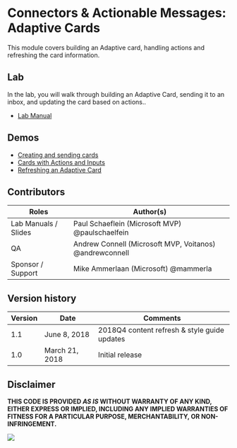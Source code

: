 # Connectors & Actionable Messages: Adaptive Cards

This module covers building an Adaptive card, handling actions and refreshing the card information.

## Lab

In the lab, you will walk through building an Adaptive Card, sending it to an inbox, and updating the card based on actions..

- [Lab Manual](./Lab.md)

## Demos

- [Creating and sending cards](./Demos/01-CardPlayground)
- [Cards with Actions and Inputs](./Demos/02-CardWithActionAndInput)
- [Refreshing an Adaptive Card](./Demos/03-ActionableMessageWithRefreshCard)

## Contributors

|        Roles         |                        Author(s)                        |
| -------------------- | ------------------------------------------------------- |
| Lab Manuals / Slides | Paul Schaeflein (Microsoft MVP) @paulschaelfein         |
| QA                   | Andrew Connell (Microsoft MVP, Voitanos) @andrewconnell |
| Sponsor / Support    | Mike Ammerlaan (Microsoft) @mammerla                    |

## Version history

| Version |      Date      |                   Comments                   |
| ------- | -------------- | -------------------------------------------- |
| 1.1     | June 8, 2018   | 2018Q4 content refresh & style guide updates |
| 1.0     | March 21, 2018 | Initial release                              |

## Disclaimer

**THIS CODE IS PROVIDED *AS IS* WITHOUT WARRANTY OF ANY KIND, EITHER EXPRESS OR IMPLIED, INCLUDING ANY IMPLIED WARRANTIES OF FITNESS FOR A PARTICULAR PURPOSE, MERCHANTABILITY, OR NON-INFRINGEMENT.**

<img src="https://telemetry.sharepointpnp.com/TrainingContent/ConnectorActionableMsgs/03-adaptive-cards" />